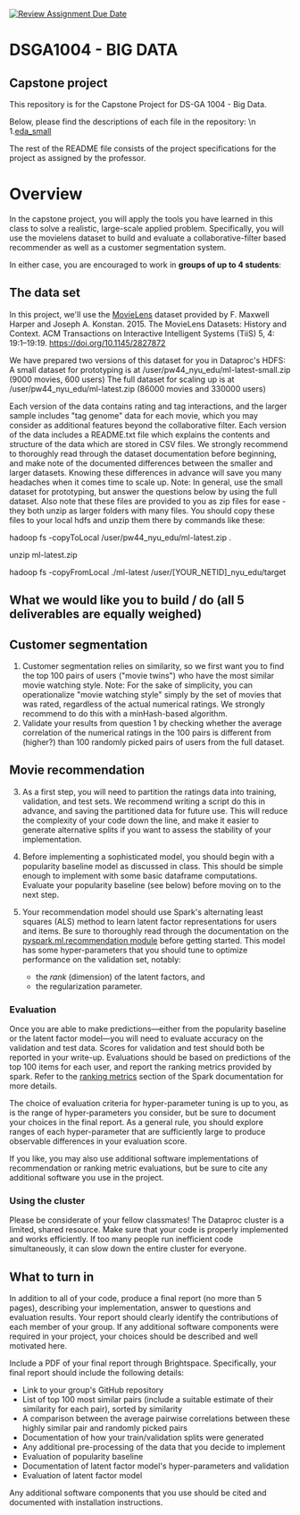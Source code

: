 [![Review Assignment Due Date](https://classroom.github.com/assets/deadline-readme-button-22041afd0340ce965d47ae6ef1cefeee28c7c493a6346c4f15d667ab976d596c.svg)](https://classroom.github.com/a/eA6CnPBI)
# DSGA1004 - BIG DATA
## Capstone project

This repository is for the Capstone Project for DS-GA 1004 - Big Data. 

Below, please find the descriptions of each file in the repository: \n
1.[eda_small](https://github.com/masonlonoff/Movie-Segmentation-Recommendation/blob/main/eda_small.py)


The rest of the README file consists of the project specifications for the project as assigned by the professor.
# Overview

In the capstone project, you will apply the tools you have learned in this class to solve a realistic, large-scale applied problem.
Specifically, you will use the movielens dataset to build and evaluate a collaborative-filter based recommender as well as a customer segmentation system. 

In either case, you are encouraged to work in **groups of up to 4 students**:


## The data set

In this project, we'll use the [MovieLens](https://grouplens.org/datasets/movielens/latest/) dataset provided by F. Maxwell Harper and Joseph A. Konstan. 2015. The MovieLens Datasets: History and Context. ACM Transactions on Interactive Intelligent Systems (TiiS) 5, 4: 19:1–19:19. https://doi.org/10.1145/2827872

We have prepared two versions of this dataset for you in Dataproc's HDFS: 
A small dataset for prototyping is at /user/pw44_nyu_edu/ml-latest-small.zip (9000 movies, 600 users)
The full dataset for scaling up is at /user/pw44_nyu_edu/ml-latest.zip (86000 movies and 330000 users)

Each version of the data contains rating and tag interactions, and the larger sample includes "tag genome" data for each movie, which you may consider as additional features beyond
the collaborative filter. Each version of the data includes a README.txt file which explains the contents and structure of the data which are stored in CSV files.
We strongly recommend to thoroughly read through the dataset documentation before beginning, and make note of the documented differences between the smaller and larger datasets.
Knowing these differences in advance will save you many headaches when it comes time to scale up.
Note: In general, use the small dataset for prototyping, but answer the questions below by using the full dataset.
Also note that these files are provided to you as zip files for ease - they both unzip as larger folders with many files. You should copy these files to your local hdfs and unzip them there by commands like these:

hadoop fs -copyToLocal /user/pw44_nyu_edu/ml-latest.zip .

unzip ml-latest.zip

hadoop fs -copyFromLocal ./ml-latest /user/[YOUR_NETID]_nyu_edu/target


## What we would like you to build / do (all 5 deliverables are equally weighed)

## Customer segmentation

1.  Customer segmentation relies on similarity, so we first want you to find the top 100 pairs of users ("movie twins") who have the most similar movie watching style. Note: For the sake of simplicity, you can operationalize "movie watching style" simply by the set of movies that was rated, regardless of the actual numerical ratings. We strongly recommend to do this with a minHash-based algorithm.
2.  Validate your results from question 1 by checking whether the average correlation of the numerical ratings in the 100 pairs is different from (higher?) than 100 randomly picked pairs of users from the full dataset.

## Movie recommendation

3.  As a first step, you will need to partition the ratings data into training, validation, and test sets. We recommend writing a script do this in advance, and saving the partitioned data for future use.
    This will reduce the complexity of your code down the line, and make it easier to generate alternative splits if you want to assess the stability of your implementation.

4.  Before implementing a sophisticated model, you should begin with a popularity baseline model as discussed in class. This should be simple enough to implement with some basic dataframe computations.
    Evaluate your popularity baseline (see below) before moving on to the next step.

5.  Your recommendation model should use Spark's alternating least squares (ALS) method to learn latent factor representations for users and items.
    Be sure to thoroughly read through the documentation on the [pyspark.ml.recommendation module](https://spark.apache.org/docs/3.0.1/ml-collaborative-filtering.html) before getting started.
    This model has some hyper-parameters that you should tune to optimize performance on the validation set, notably: 
      - the *rank* (dimension) of the latent factors, and
      - the regularization parameter.

### Evaluation

Once you are able to make predictions—either from the popularity baseline or the latent factor model—you will need to evaluate accuracy on the validation and test data.
Scores for validation and test should both be reported in your write-up.
Evaluations should be based on predictions of the top 100 items for each user, and report the ranking metrics provided by spark.
Refer to the [ranking metrics](https://spark.apache.org/docs/3.0.1/mllib-evaluation-metrics.html#ranking-systems) section of the Spark documentation for more details.

The choice of evaluation criteria for hyper-parameter tuning is up to you, as is the range of hyper-parameters you consider, but be sure to document your choices in the final report.
As a general rule, you should explore ranges of each hyper-parameter that are sufficiently large to produce observable differences in your evaluation score.

If you like, you may also use additional software implementations of recommendation or ranking metric evaluations, but be sure to cite any additional software you use in the project.


### Using the cluster

Please be considerate of your fellow classmates!
The Dataproc cluster is a limited, shared resource. 
Make sure that your code is properly implemented and works efficiently. 
If too many people run inefficient code simultaneously, it can slow down the entire cluster for everyone.


## What to turn in

In addition to all of your code, produce a final report (no more than 5 pages), describing your implementation, answer to questions and evaluation results.
Your report should clearly identify the contributions of each member of your group. 
If any additional software components were required in your project, your choices should be described and well motivated here.  

Include a PDF of your final report through Brightspace.  Specifically, your final report should include the following details:

- Link to your group's GitHub repository
- List of top 100 most similar pairs (include a suitable estimate of their similarity for each pair), sorted by similarity
- A comparison between the average pairwise correlations between these highly similar pair and randomly picked pairs
- Documentation of how your train/validation splits were generated
- Any additional pre-processing of the data that you decide to implement
- Evaluation of popularity baseline
- Documentation of latent factor model's hyper-parameters and validation
- Evaluation of latent factor model

Any additional software components that you use should be cited and documented with installation instructions.
